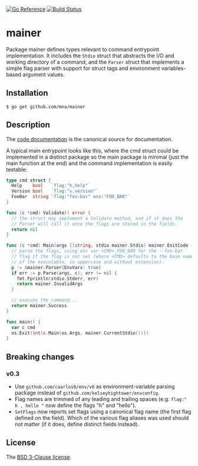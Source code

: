 [![Go Reference](https://pkg.go.dev/badge/github.com/mna/mainer.svg)](https://pkg.go.dev/github.com/mna/mainer)
[![Build Status](https://github.com/mna/mainer/actions/workflows/test.yml/badge.svg?branch=main)](https://github.com/mna/mainer/actions)

# mainer

Package mainer defines types relevant to command entrypoint implementation.
It includes the `Stdio` struct that abstracts the I/O and working directory of
a command, and the `Parser` struct that implements a simple flag parser with
support for struct tags and environment variables-based argument values.

## Installation

    $ go get github.com/mna/mainer

## Description

The [code documentation](https://pkg.go.dev/github.com/mna/mainer) is the
canonical source for documentation.

A typical main entrypoint looks like this, where the cmd struct could be
implemented in a distinct package so the main package is minimal (just
the main function at the end) and the command implementation is easily
testable:

```go
type cmd struct {
  Help    bool   `flag:"h,help"`
  Version bool   `flag:"v,version"`
  FooBar  string `flag:"foo-bar" env:"FOO_BAR"`
}

func (c *cmd) Validate() error {
  // the struct may implement a Validate method, and if it does the
  // Parser will call it once the flags are stored in the fields.
  return nil
}

func (c *cmd) Main(args []string, stdio mainer.Stdio) mainer.ExitCode {
  // parse the flags, using env var <CMD>_FOO_BAR for the --foo-bar
  // flag if the flag is not set (where <CMD> defaults to the base name
  // of the executable, in uppercase and without extension).
  p := &mainer.Parser{EnvVars: true}
  if err := p.Parse(args, c); err != nil {
    fmt.Fprintln(stdio.Stderr, err)
    return mainer.InvalidArgs
  }

  // execute the command...
  return mainer.Success
}

func main() {
  var c cmd
  os.Exit(int(c.Main(os.Args, mainer.CurrentStdio())))
}
```

## Breaking changes

### v0.3

* Use `github.com/caarlos0/env/v6` as environment-variable parsing package instead of `github.com/kelseyhightower/envconfig`.
* Flag names are trimmed of any leading and trailing spaces (e.g. `flag:" h , hello "` now define the flags "h" and "hello").
* `SetFlags` now reports set flags using a canonical flag name (the first flag defined on the field). Which of the various flag aliases was used should not matter (if it does, define distinct fields instead).

## License

The [BSD 3-Clause license](http://opensource.org/licenses/BSD-3-Clause).

